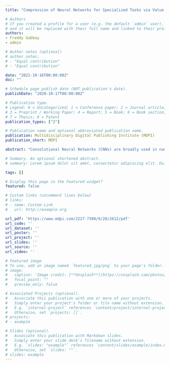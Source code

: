 ```yaml
---
title: "Compression of Neural Networks for Specialized Tasks via Value Locality"

# Authors
# If you created a profile for a user (e.g. the default `admin` user), write the username (folder name) here 
# and it will be replaced with their full name and linked to their profile.
authors:
- Freddy Gabbay
- admin

# Author notes (optional)
# author_notes:
# - "Equal contribution"
# - "Equal contribution"

date: "2021-10-16T00:00:00Z"
doi: ""

# Schedule page publish date (NOT publication's date).
publishDate: "2020-10-17T00:00:00Z"

# Publication type.
# Legend: 0 = Uncategorized; 1 = Conference paper; 2 = Journal article;
# 3 = Preprint / Working Paper; 4 = Report; 5 = Book; 6 = Book section;
# 7 = Thesis; 8 = Patent
publication_types: ["2"]

# Publication name and optional abbreviated publication name.
publication: Multidisciplinary Digital Publishing Institute (MDPI)
publication_short: MDPI

abstract: "Convolutional Neural Networks (CNNs) are broadly used in numerous applications such as computer vision and image classification. Although CNN models deliver state-of-the-art accuracy, they require heavy computational resources that are not always affordable or available on every platform. Limited performance, system cost, and energy consumption, such as in edge devices, argue for the optimization of computations in neural networks. Toward this end, we propose herein the value-locality-based compression (VELCRO) algorithm for neural networks. VELCRO is a method to compress general-purpose neural networks that are deployed for a small subset of focused specialized tasks. Although this study focuses on CNNs, VELCRO can be used to compress any deep neural network. VELCRO relies on the property of value locality, which suggests that activation functions exhibit values in proximity through the inference process when the network is used for specialized tasks. VELCRO consists of two stages: a preprocessing stage that identifies output elements of the activation function with a high degree of value locality, and a compression stage that replaces these elements with their corresponding average arithmetic values. As a result, VELCRO not only saves the computation of the replaced activations but also avoids processing their corresponding output feature map elements. Unlike common neural network compression algorithms, which require computationally intensive training processes, VELCRO introduces significantly fewer computational requirements. An analysis of our experiments indicates that, when CNNs are used for specialized tasks, they introduce a high degree of value locality relative to the general-purpose case. In addition, the experimental results show that without any training process, VELCRO produces a compression-saving ratio in the range 13.5–30.0% with no degradation in accuracy. Finally, the experimental results indicate that, when VELCRO is used with a relatively low compression target, it significantly improves the accuracy by 2–20% for specialized CNN tasks."

# Summary. An optional shortened abstract.
# summary: Lorem ipsum dolor sit amet, consectetur adipiscing elit. Duis posuere tellus ac convallis placerat. Proin tincidunt magna sed ex sollicitudin condimentum.

tags: []

# Display this page in the Featured widget?
featured: false

# Custom links (uncomment lines below)
# links:
# - name: Custom Link
#   url: http://example.org

url_pdf: 'https://www.mdpi.com/2227-7390/9/20/2612/pdf'
url_code: ''
url_dataset: ''
url_poster: ''
url_project: ''
url_slides: ''
url_source: ''
url_video: ''

# Featured image
# To use, add an image named `featured.jpg/png` to your page's folder. 
# image:
#   caption: 'Image credit: [**Unsplash**](https://unsplash.com/photos/pLCdAaMFLTE)'
#   focal_point: ""
#   preview_only: false

# Associated Projects (optional).
#   Associate this publication with one or more of your projects.
#   Simply enter your project's folder or file name without extension.
#   E.g. `internal-project` references `content/project/internal-project/index.md`.
#   Otherwise, set `projects: []`.
# projects:
# - example

# Slides (optional).
#   Associate this publication with Markdown slides.
#   Simply enter your slide deck's filename without extension.
#   E.g. `slides: "example"` references `content/slides/example/index.md`.
#   Otherwise, set `slides: ""`.
# slides: example
---
```



